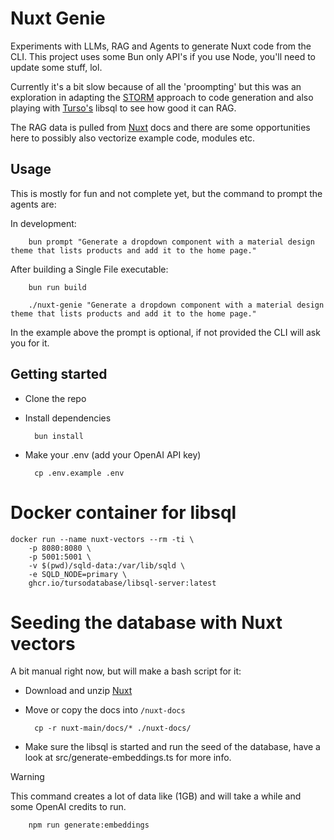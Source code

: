 # Nuxt Genie

Experiments with LLMs, RAG and Agents to generate Nuxt code from the CLI. This project
uses some Bun only API's if you use Node, you'll need to update some stuff, lol.

Currently it's a bit slow because of all the 'proompting' but this was an exploration
in adapting the [STORM](https://arxiv.org/pdf/2402.14207) approach to code generation and
also playing with [Turso's](https://turso.tech) libsql to see how good it can RAG.

The RAG data is pulled from [Nuxt](https://github.com/nuxt/nuxt) docs and there are some
opportunities here to possibly also vectorize example code, modules etc.

## Usage

This is mostly for fun and not complete yet, but the command to prompt the agents are:

In development:

        bun prompt "Generate a dropdown component with a material design theme that lists products and add it to the home page."

After building a Single File executable:

        bun run build

        ./nuxt-genie "Generate a dropdown component with a material design theme that lists products and add it to the home page."

In the example above the prompt is optional, if not provided the CLI will ask you for it.

## Getting started

- Clone the repo
- Install dependencies

        bun install

- Make your .env (add your OpenAI API key)

        cp .env.example .env

# Docker container for libsql

    docker run --name nuxt-vectors --rm -ti \
        -p 8080:8080 \
        -p 5001:5001 \
        -v $(pwd)/sqld-data:/var/lib/sqld \
        -e SQLD_NODE=primary \
        ghcr.io/tursodatabase/libsql-server:latest

# Seeding the database with Nuxt vectors

A bit manual right now, but will make a bash script for it:

- Download and unzip [Nuxt](https://github.com/nuxt/nuxt)
- Move or copy the docs into `/nuxt-docs`

        cp -r nuxt-main/docs/* ./nuxt-docs/

- Make sure the libsql is started and run the seed of the database, have a look at src/generate-embeddings.ts for more info.

> [!WARNING]
> This command creates a lot of data like (1GB) and will take a while and some OpenAI credits to run.

        npm run generate:embeddings

